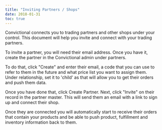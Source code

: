```yaml
---
title: "Inviting Partners / Shops"
date: 2018-01-31
toc: true
---
```


Convictional connects you to trading partners and other shops under your control. This document will help you invite and connect with your trading partners.

To invite a partner, you will need their email address. Once you have it, create the partner in the Convictional admin under partners. 

To do that, click "Create" and enter their email, a code that you can use to refer to them in the future and what price list you want to assign them. Under relationship, set it to 'child' as that will allow you to get their orders and push them data.

Once you have done that, click Create Partner. Next, click "Invite" on their record in the partner master. This will send them an email with a link to sign up and connect their shop. 

Once they are connected you will automatically start to receive their orders that contain your products and be able to push product, fulfillment and inventory information back to them.